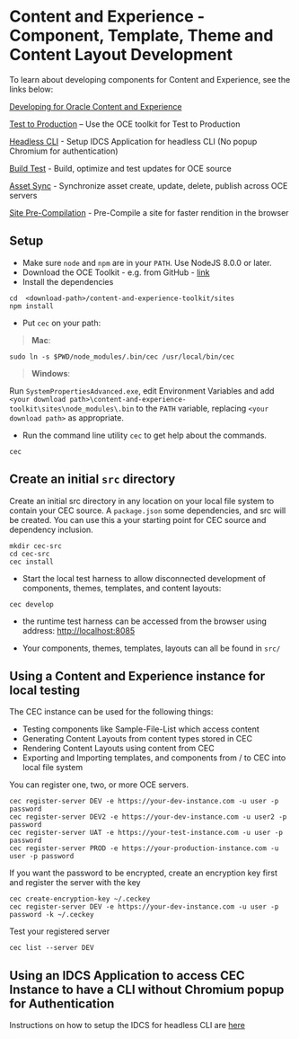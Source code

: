 # Content and Experience - Component, Template, Theme and Content Layout Development

To learn about developing components for Content and Experience, see the links below:

[Developing for Oracle Content and Experience](
https://docs.oracle.com/en/cloud/paas/content-cloud/developer/develop-oracle-content-and-experience-toolkit.html )

[Test to Production](doc/T2P.md) – Use the OCE toolkit for Test to Production

[Headless CLI](doc/IDCS-App.md) - Setup IDCS Application for headless CLI (No popup Chromium for authentication)

[Build Test](doc/Build-Test.md) - Build, optimize and test updates for OCE source

[Asset Sync](doc/AssetSync.md) - Synchronize asset create, update, delete, publish across OCE servers

[Site Pre-Compilation](doc/compiler.md) - Pre-Compile a site for faster rendition in the browser

## Setup

* Make sure `node` and `npm` are in your `PATH`.  Use NodeJS 8.0.0 or later.
* Download the OCE Toolkit - e.g. from GitHub - [link](https://github.com/oracle/content-and-experience-toolkit/archive/master.zip)
* Install the dependencies

```
cd  <download-path>/content-and-experience-toolkit/sites
npm install
```

* Put `cec` on your path:

> **Mac**:

```
sudo ln -s $PWD/node_modules/.bin/cec /usr/local/bin/cec
```

> **Windows**:

Run `SystemPropertiesAdvanced.exe`, edit Environment Variables and add `<your download path>\content-and-experience-toolkit\sites\node_modules\.bin` to the `PATH` variable, replacing `<your download path>` as appropriate.

* Run the command line utility `cec` to get help about the commands.
 
```
cec
```
## Create an initial `src` directory
Create an initial src directory in any location on your local file system to contain your CEC source.
A `package.json` some dependencies, and src will be created.  You can use this a your starting point for CEC source and dependency inclusion.

```
mkdir cec-src
cd cec-src
cec install
```
 
* Start the local test harness to allow disconnected development of components, themes, templates, and content layouts:
 
```
cec develop
```

* the runtime test harness can be accessed from the browser using address: [http://localhost:8085](http://localhost:8085)

* Your components, themes, templates, layouts can all be found in `src/`
 
## Using a Content and Experience instance for local testing

The CEC instance can be used for the following things:

* Testing components like Sample-File-List which access content
* Generating Content Layouts from content types stored in CEC
* Rendering Content Layouts using content from CEC
* Exporting and Importing templates, and components from / to CEC into local file system
 
You can register one, two, or more OCE servers.
 
```
cec register-server DEV -e https://your-dev-instance.com -u user -p password
cec register-server DEV2 -e https://your-dev-instance.com -u user2 -p password
cec register-server UAT -e https://your-test-instance.com -u user -p password
cec register-server PROD -e https://your-production-instance.com -u user -p password
```

If you want the password to be encrypted, create an encryption key first and register the server with the key

```
cec create-encryption-key ~/.ceckey
cec register-server DEV -e https://your-dev-instance.com -u user -p password -k ~/.ceckey
```

Test your registered server

```
cec list --server DEV
```

## Using an IDCS Application to access CEC Instance to have a CLI without Chromium popup for Authentication
Instructions on how to setup the IDCS for headless CLI are [here](doc/IDCS-App.md)



